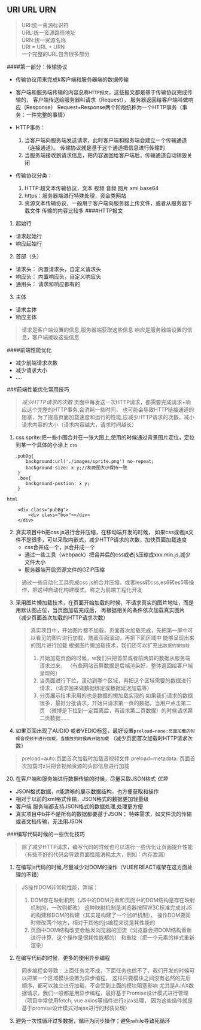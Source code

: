 ## URI URL URN
>URI:统一资源标识符 <br/>
URL:统一资源路径地址 <br/>
URN:统一资源名称 <br/>
URI = URL + URN <br/>
一个完整的URL包含很多部分

####第一部分：传输协议
- 传输协议用来完成k客户端和服务器端的数据传输
- 客户端和服务端传输的内容总称`HTTP报文`，这些报文都是基于传输协议完成传输的，
客户端传送给服务器叫请求（Request），
服务器返回给客户端叫做响应（Response）
Request+Response两个阶段统称为一个HTTP事务（事务：一件完整的事情）
- HTTP事务：
    1. 当客户端向服务端发送请求，此时客户端和服务端会建立一个传输通道（连接通道）。
    传输协议就是基于这个通道把信息进行传输的
    2. 当服务端接收到请求信息，把内容返回给客户端后，传输通道自动销毁关闭
    
- 传输协议分类：
    1. HTTP:超文本传输协议，文本 视频 音频 图片 xml base64
    2. https：服务器端进行特殊处理，资金类网站
    3. 资源文本传输协议，一般用于客户端向服务器上传文件，或者从服务器下载文件
    传输的内容比较多
####HTTP报文
1. 起始行
+ 请求起始行
+ 响应起始行
2. 首部（头）
+ 请求头： 内置请求头，自定义请求头
+ 响应头： 内置响应头，自定义响应头
+ 通用头： 请求和响应都有的
3. 主体
+ 请求主体
+ 响应主体

>请求是客户端设置的信息,服务器端获取这些信息
>响应是服务器端设置的信息，客户端接收这些信息

####前端性能优化
- 减少前端请求次数
- 减少请求大小
- ....

###前端性能优化常用技巧
> *减少HTTP请求的次数*
> 页面中每发送一次HTTP请求，都需要完成请求+响应这个完整的HTTP事务,会消耗一些时间，
也可能会导致HTTP链接通道的阻塞，为了提高页面加载速度和运行的性能,应减少HTTP请求的次数，减小请求内容的大小（请求内容越大，请求时间越长）
1. css sprite:把一些小图合并在一张大图上,使用的时候通过背景图片定位，定位到某一个具体的小涂上
`css`
    
 ``` 
    .pubBg{
        background:url('./images/sprite.png') no-repeat;
        background-size: x y;//和原图大小保持一致
     }
     .box{
        background-postion: x y;
     }
```
`html`
```angular2html
    <div class="pubBg">
        <div class="box"></div>
    </div>
```
2. 真实项目中b把css js进行合并压缩，在移动端开发的时候，
如果css或者js文件不是很多，可以采取内嵌式，减少HTTP请求的次数，加快页面加载速度
    - css合并成一个，js合并成一个
    - 通过一些工具（webpack）把合并后的css或者js压缩成xxx.min.js,减少文件大小
    - 服务器端开启资源文件的GZIP压缩
  >通过一些自动化工具完成css js的合并压缩，或者less转css,es6转es5等操作，把这种自动化构建模式，称之为前端工程化开发
3. 采用图片懒加载技术，在页面开始加载的时候，不请求真实的图片地址，而是用默认图占位，当页面加载完成后，
再根据相关的条件依次加载真实图片 （减少页面首次加载的HTTP请求次数）
   > 真实项目中，开始图片都不加载，页面首次加载完成，先把第一屏中可以看见的图片进行加载，随着页面滚动，再把下面区域中
   能够呈现出来的图片进行加载
   > 根据图片懒加载技术，我们还可以扩充出`数据的懒加载`
   > 1) 开始加载页面的时候，w我们只把首屏或者前两屏的数据从服务端请求过来，
   （有些网站首屏数据是后端渲染好，整体返回给客户端呈现的）
   > 2) 当页面进行下拉，滚动到哪个区域，再把这个区域需要的数据进行请求，（请求回来做数据绑定或数据延迟加载等）
   > 3) 分页展示技术采用的也是数据的懒加载实现的:如果我们请求的数据很多，最好分批请求，开始只请求第一页的数据，当用户点击第二页
   （微博是下拉到一定距离后，再请求第二页数据）的时候请求第二页数据……

  
15. 如果页面出现了AUDIO 或者VEDIO标签，最好设置`preload=none:页面加载的时候音视频不进行加载，当播放的时候再开始加载`
   （减少页面首次加载时HTTP请求次数）
   > preload=auto:页面首次加载时加载音视频文件
   > preload=metadata: 页面首次加载时z只把音视频资源的头部信息进行加载
   
   
20. 在客户端和服务端进行数据传输的时候，尽量采取JSON格式
*优势*
+ JSON格式数据，n能清晰的展示数据结构，也方便获取和操作
+ 相对于以前的xml格式传输，JSON格式的数据更加轻量级
+ 客户端 服务端都支持JSON格式的数据处理,处理更方便
+ 真实项目中b并不是所有的数据都要基于JSON；
 特殊需求，如文件流的传输或者文档传输，无法用JSON
 
###编写代码时候的一些优化技巧
>除了减少HTTP请求，编写代码的时候也可以进行一些优化让页面提升性能（有些不好的代码会导致页面性能消耗太大，例如：内存泄漏）
1. 在编写js代码的时候,尽量减少对DOM的操作（VUE和REACT框架在这方面处理的不错）
>JS操作DOM非常耗性能，弊端：
> 1) DOM存在映射机制（JS中的DOM元素和页面中的DOM结构是存在映射机制的，一改则都改）
这种映射机制是浏览器按照W3C标准完成对JS的构建和DOM的构建（其实是构建了一个监听机制），
操作DOM要同时修改两个地方，相对于其他的js编程来说是耗性能的
> 2) 页面中DOM结构改变会触发浏览器的回流（浏览器会把DOM结构重新进行计算，这个操作是很耗性能都的）
和重绘（把一个元素的样式重新渲染）
2. 在编写代码的时候，更多的使用异步编程
> 同步编程会导致：上面任务完不成，下面任务也做不了，我们开发的时候可以把某一个区域模块设置为异步编程，
这样只要模块之间没有必然的先后顺序，都可以独立进行加载，不会受到上面的模块阻塞影响
> 尤其是AJAX数据请求，我们一般都是用异步编程，最好基于Promise设计模式进行管理（项目中常使用fetch, vue axios等插件进行ajax处理，
因为这些插件就是基于promise设计模式对ajax进行的封装处理）
3. 避免一次性循环过多数据，循环为同步操作；避免while导致死循环